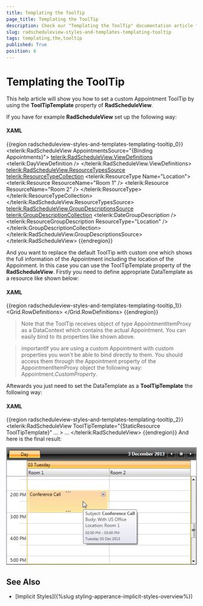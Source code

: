 ```yaml
---
title: Templating the ToolTip
page_title: Templating the ToolTip
description: Check our "Templating the ToolTip" documentation article for the RadScheduleView WPF control.
slug: radscheduleview-styles-and-templates-templating-tooltip
tags: templating,the,tooltip
published: True
position: 6
---
```


# Templating the ToolTip

This help article will show you how to set a custom Appointment ToolTip by using the __ToolTipTemplate__ property of __RadScheduleView__.      

If you have for example __RadScheduleView__ set up the following way:

#### __XAML__

{{region radscheduleview-styles-and-templates-templating-tooltip_0}}
	<telerik:RadScheduleView AppointmentsSource="{Binding Appointments}">
	    <telerik:RadScheduleView.ViewDefinitions>
	        <telerik:DayViewDefinition />
	    </telerik:RadScheduleView.ViewDefinitions>
	    <telerik:RadScheduleView.ResourceTypesSource>
	        <telerik:ResourceTypeCollection>
	            <telerik:ResourceType Name="Location">
	                <telerik:Resource ResourceName="Room 1" />
	                <telerik:Resource ResourceName="Room 2" />
	            </telerik:ResourceType>
	        </telerik:ResourceTypeCollection>
	    </telerik:RadScheduleView.ResourceTypesSource>
	    <telerik:RadScheduleView.GroupDescriptionsSource>
	        <telerik:GroupDescriptionCollection>
	            <telerik:DateGroupDescription />
	            <telerik:ResourceGroupDescription ResourceType="Location" />
	        </telerik:GroupDescriptionCollection>
	    </telerik:RadScheduleView.GroupDescriptionsSource>
	</telerik:RadScheduleView>
{{endregion}}

And you want to replace the default ToolTip with custom one which shows the full information of the Appointment including the location of the Appoinment. In this case you can use the ToolTipTemplate property of the __RadScheduleView__. Firstly you need to define appropriate DataTemplate as a resource like shown below:       

#### __XAML__

{{region radscheduleview-styles-and-templates-templating-tooltip_1}}
	<DataTemplate x:Key="ToolTipTemplate">
	    <Grid>
	        <Grid.RowDefinitions>
	            <RowDefinition />
	            <RowDefinition />
	            <RowDefinition />
	            <RowDefinition />
	        </Grid.RowDefinitions>
	        <StackPanel Grid.Row="0" Orientation="Horizontal">
	            <TextBlock Text="Subject: " />
	            <TextBlock Text="{Binding Subject}" TextWrapping="Wrap"  FontWeight="Bold" />
	        </StackPanel>
	        <StackPanel Grid.Row="1" Orientation="Horizontal">
	            <TextBlock Text="Body: " />
	            <TextBlock Text="{Binding Body}" TextWrapping="Wrap" />
	        </StackPanel>
	        <StackPanel Grid.Row="2" Orientation="Horizontal">
	            <TextBlock Text="Location: " />
	            <TextBlock Text="{Binding Appointment.Resources[0].ResourceName}" />
	        </StackPanel>
	        <StackPanel Grid.Row="3" Margin="0 5 0 0">
	            <StackPanel Orientation="Horizontal" Margin="0 0 0 0">
	                <TextBlock Text="{Binding Start, StringFormat='hh:mm tt'}" TextWrapping="Wrap" FontSize="10" />
	                <TextBlock Text=" - " FontSize="10" />
	                <TextBlock Text="{Binding End, StringFormat='hh:mm tt'}" TextWrapping="Wrap" FontSize="10" />
	            </StackPanel>
	            <TextBlock Text="{Binding Start, StringFormat='dddd dd MMM yyyy'}" Margin="0 3" FontSize="10" />
	        </StackPanel>
	    </Grid>
	</DataTemplate>
{{endregion}}

>Note that the ToolTip receives object of type AppointmentItemProxy as a DataContext which contains the actual Appointment. You can easily bind to its properties like shown above.          

>importantIf you are using a custom Appointment with custom properties you won't be able to bind directly to them. You should access them through the Appointment property of the AppointmentItemProxy object the following way: Appointment.*CustomProperty*.          

Aftewards you just need to set the DataTemplate as a __ToolTipTemplate__ the following way:        

#### __XAML__

{{region radscheduleview-styles-and-templates-templating-tooltip_2}}
	<telerik:RadScheduleView ToolTipTemplate="{StaticResource ToolTipTemplate}" ... >
	    ...
	</telerik:RadScheduleView>
{{endregion}}
And here is the final result:

![radscheduleview-styles-and-templates-templating-tooltip](images/radscheduleview-styles-and-templates-templating-tooltip.png)

## See Also

 * [Implicit Styles]({%slug styling-apperance-implicit-styles-overview%})